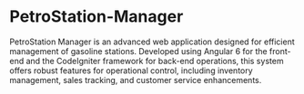# PetroStation-Manager
PetroStation Manager is an advanced web application designed for efficient management of gasoline stations. Developed using Angular 6 for the front-end and the CodeIgniter framework for back-end operations, this system offers robust features for operational control, including inventory management, sales tracking, and customer service enhancements.
